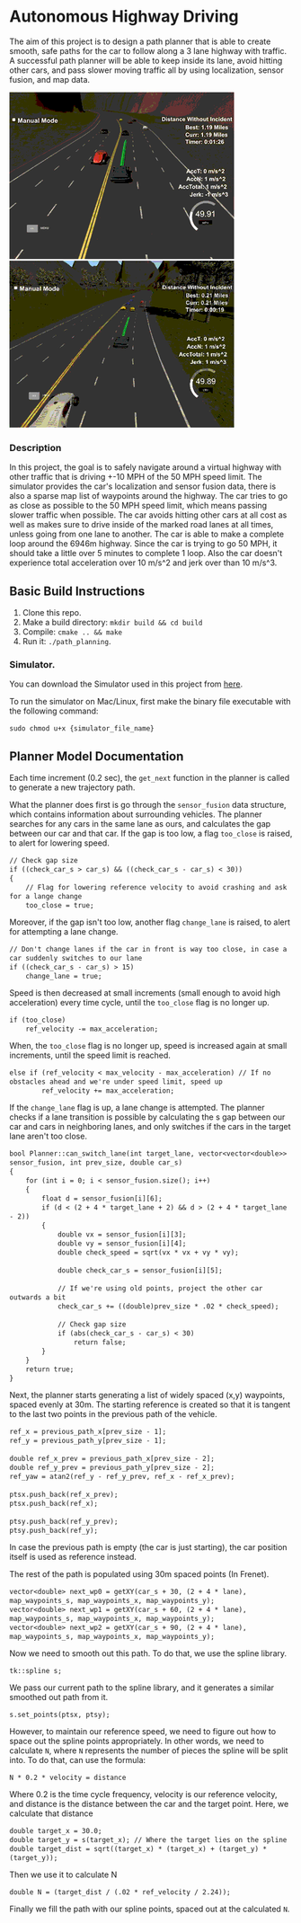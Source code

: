 [//]: # (Image References)

[image1]: ./pictures/left_turn_1.gif "left_turn_1"
[image2]: ./pictures/right_turn_1.gif "right_turn_1"
[image3]: ./pictures/right_turn_2.gif "right_turn_2"

# Autonomous Highway Driving
The aim of this project is to design a path planner that is able to create smooth, safe paths for the car to follow along a 3 lane highway with traffic. A successful path planner will be able to keep inside its lane, avoid hitting other cars, and pass slower moving traffic all by using localization, sensor fusion, and map data.

![alt text][image3] ![alt text][image2]

### Description
In this project, the goal is to safely navigate around a virtual highway with other traffic that is driving +-10 MPH of the 50 MPH speed limit. The simulator provides the car's localization and sensor fusion data, there is also a sparse map list of waypoints around the highway. The car tries to go as close as possible to the 50 MPH speed limit, which means passing slower traffic when possible. The car avoids hitting other cars at all cost as well as makes sure to drive inside of the marked road lanes at all times, unless going from one lane to another. The car is able to make a complete loop around the 6946m highway. Since the car is trying to go 50 MPH, it should take a little over 5 minutes to complete 1 loop. Also the car doesn't experience total acceleration over 10 m/s^2 and jerk over than 10 m/s^3.

## Basic Build Instructions

1. Clone this repo.
2. Make a build directory: `mkdir build && cd build`
3. Compile: `cmake .. && make`
4. Run it: `./path_planning`.

### Simulator.
You can download the Simulator used in this project from [here](https://github.com/udacity/self-driving-car-sim/releases/tag/T3_v1.2).  

To run the simulator on Mac/Linux, first make the binary file executable with the following command:
```shell
sudo chmod u+x {simulator_file_name}
```

## Planner Model Documentation

Each time increment (0.2 sec), the `get_next` function in the planner is called to generate a new trajectory path.

What the planner does first is go through the `sensor_fusion` data structure, which contains information about surrounding vehicles. The planner searches for any cars in the same lane as ours, and calculates the gap between our car and that car. If the gap is too low, a flag `too_close` is raised, to alert for lowering speed.

```
// Check gap size
if ((check_car_s > car_s) && ((check_car_s - car_s) < 30))
{
    // Flag for lowering reference velocity to avoid crashing and ask for a lange change
    too_close = true;
```

Moreover, if the gap isn't too low, another flag `change_lane` is raised, to alert for attempting a lane change.

```
// Don't change lanes if the car in front is way too close, in case a car suddenly switches to our lane
if ((check_car_s - car_s) > 15)
    change_lane = true;
```

Speed is then decreased at small increments (small enough to avoid high acceleration) every time cycle, until the `too_close` flag is no longer up. 

```
if (too_close)
    ref_velocity -= max_acceleration;
```

When, the `too_close` flag is no longer up, speed is increased again at small increments, until the speed limit is reached.

```
else if (ref_velocity < max_velocity - max_acceleration) // If no obstacles ahead and we're under speed limit, speed up
        ref_velocity += max_acceleration;
```

If the `change_lane` flag is up, a lane change is attempted. The planner checks if a lane transition is possible by calculating the s gap between our car and cars in neighboring lanes, and only switches if the cars in the target lane aren't too close.

```
bool Planner::can_switch_lane(int target_lane, vector<vector<double>> sensor_fusion, int prev_size, double car_s)
{
    for (int i = 0; i < sensor_fusion.size(); i++)
    {
        float d = sensor_fusion[i][6];
        if (d < (2 + 4 * target_lane + 2) && d > (2 + 4 * target_lane - 2))
        {
            double vx = sensor_fusion[i][3];
            double vy = sensor_fusion[i][4];
            double check_speed = sqrt(vx * vx + vy * vy);

            double check_car_s = sensor_fusion[i][5];

            // If we're using old points, project the other car outwards a bit
            check_car_s += ((double)prev_size * .02 * check_speed);

            // Check gap size
            if (abs(check_car_s - car_s) < 30)
                return false;
        }
    }
    return true;
}
```

Next, the planner starts generating a list of widely spaced (x,y) waypoints, spaced evenly at 30m. The starting reference is created so that it is tangent to the last two points in the previous path of the vehicle.

```
ref_x = previous_path_x[prev_size - 1];
ref_y = previous_path_y[prev_size - 1];

double ref_x_prev = previous_path_x[prev_size - 2];
double ref_y_prev = previous_path_y[prev_size - 2];
ref_yaw = atan2(ref_y - ref_y_prev, ref_x - ref_x_prev);

ptsx.push_back(ref_x_prev);
ptsx.push_back(ref_x);

ptsy.push_back(ref_y_prev);
ptsy.push_back(ref_y);
```

In case the previous path is empty (the car is just starting), the car position itself is used as reference instead.

The rest of the path is populated using 30m spaced points (In Frenet).

```
vector<double> next_wp0 = getXY(car_s + 30, (2 + 4 * lane), map_waypoints_s, map_waypoints_x, map_waypoints_y);
vector<double> next_wp1 = getXY(car_s + 60, (2 + 4 * lane), map_waypoints_s, map_waypoints_x, map_waypoints_y);
vector<double> next_wp2 = getXY(car_s + 90, (2 + 4 * lane), map_waypoints_s, map_waypoints_x, map_waypoints_y);

```



Now we need to smooth out this path. To do that, we use the spline library. 

```
tk::spline s;
```

We pass our current path to the spline library, and it generates a similar smoothed out path from it.

```
s.set_points(ptsx, ptsy);
```

However, to maintain our reference speed, we need to figure out how to space out the spline points appropriately. In other words, we need to calculate `N`, where `N` represents the number of pieces the spline will be split into. To do that, can use the formula:
```
N * 0.2 * velocity = distance
```
Where 0.2 is the time cycle frequency, velocity is our reference velocity, and distance is the distance between the car and the target point. Here, we calculate that distance
```
double target_x = 30.0;
double target_y = s(target_x); // Where the target lies on the spline
double target_dist = sqrt((target_x) * (target_x) + (target_y) * (target_y));
```
Then we use it to calculate N
```
double N = (target_dist / (.02 * ref_velocity / 2.24));
```

Finally we fill the path with our spline points, spaced out at the calculated `N`.




